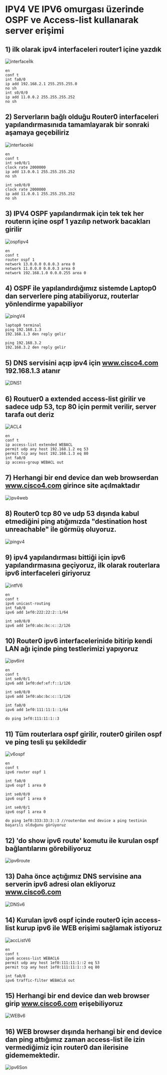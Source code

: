 # IPV4 VE IPV6 omurgası üzerinde OSPF ve Access-list kullanarak server erişimi

## 1) ilk olarak ipv4 interfaceleri router1 içine yazdık
![interfaceİlk](https://github.com/X7pros/ProjeGiris/blob/main/Bitirme%20resimler/1interfaceler.jpg)

```
en 
conf t
int fa0/0 
ip add 192.168.2.1 255.255.255.0  
no sh 
int s0/0/0 
ip add 11.0.0.2 255.255.255.252 
no sh 
```
## 2) Serverların bağlı olduğu Router0 interfaceleri yapılandırmasınıda tamamlayarak bir sonraki aşamaya geçebiliriz
![interfaceiki](https://github.com/X7pros/ProjeGiris/blob/main/Bitirme%20resimler/2interfaceler.jpg)
```
en
conf t
int se0/0/1
clock rate 2000000
ip add 13.0.0.1 255.255.255.252
no sh

int se0/0/0
clock rate 2000000
ip add 11.0.0.1 255.255.255.252
no sh

```
## 3) IPV4 OSPF yapılandırmak için tek tek her routerın içine ospf 1 yazılıp network bacakları girilir
![ospfipv4](https://github.com/X7pros/ProjeGiris/blob/main/Bitirme%20resimler/3ipv4%20ospf%20tamam.jpg)
```
en
conf t
router ospf 1
network 13.0.0.0 0.0.0.3 area 0
network 11.0.0.0 0.0.0.3 area 0
network 192.168.1.0 0.0.0.255 area 0

```
## 4) OSPF ile yapılandırdığımız sistemde Laptop0 dan serverlere ping atabiliyoruz, routerlar yönlendirme yapabiliyor
![pingV4](https://github.com/X7pros/ProjeGiris/blob/main/Bitirme%20resimler/4ipv4%20ospf_pingTestiTamam.jpg)
```
laptop0 terminal
ping 192.168.1.3
192.168.1.3 den reply gelir

ping 192.168.3.2
192.168.3.2 den reply gelir
```
## 5) DNS servisini açıp ipv4 için www.cisco4.com 192.168.1.3 atanır
![DNS1](https://github.com/X7pros/ProjeGiris/blob/main/Bitirme%20resimler/93DNS.jpg)

## 6) Routuer0 a extended access-list girilir ve sadece udp 53, tcp 80 için permit verilir, server tarafa out deriz
![ACL4](https://github.com/X7pros/ProjeGiris/blob/main/Bitirme%20resimler/5ipv4ACLpermit_dns.jpg)
```
en
conf t
ip access-list extended WEBACL
permit udp any host 192.168.1.2 eq 53
permit tcp any host 192.168.1.3 eq 80
int fa0/0
ip access-group WEBACL out
```
## 7) Herhangi bir end device dan web browserdan www.cisco4.com girince site açılmaktadır
![ipv4web](https://github.com/X7pros/ProjeGiris/blob/main/Bitirme%20resimler/6ipv4web_sitesigiris.jpg)

## 8) Router0 tcp 80 ve udp 53 dışında kabul etmediğini ping atığımızda "destination host unreachable" ile görmüş oluyoruz.
![pingv4](https://github.com/X7pros/ProjeGiris/blob/main/Bitirme%20resimler/7Router%20ping%20kabul%20etmiyor%20sadece%20webden%20izin%20veriyor.jpg)
## 9) ipv4 yapılandırması bittiği için ipv6 yapılandırmasına geçiyoruz, ilk olarak routerlara ipv6 interfaceleri giriyoruz
![intfV6](https://github.com/X7pros/ProjeGiris/blob/main/Bitirme%20resimler/8ipv6%20interface.jpg)
```
en
conf t
ipv6 unicast-routing
int fa0/0
ipv6 add 1ef0:222:22:2::1/64

int se0/0/0
ipv6 add 1ef0:abc:bc:c::2/126

```
## 10) Router0 ipv6 interfacelerinide bitirip kendi LAN ağı içinde ping testlerimizi yapıyoruz
![ipv6int](https://github.com/X7pros/ProjeGiris/blob/main/Bitirme%20resimler/9ipv6%20interface%20bitti.jpg)
```
en
conf t
int se0/0/1
ipv6 add 1ef0:def:ef:f::1/126

int se0/0/0
ipv6 add 1ef0:abc:bc:c::1/126

int fa0/0
ipv6 add 1ef0:111:11:1::1/64

do ping 1ef0:111:11:1::3
```
## 11) Tüm routerlara ospf girilir, router0 girilen ospf ve ping tesli şu şekildedir
![v6ospf](https://github.com/X7pros/ProjeGiris/blob/main/Bitirme%20resimler/91ipv6ospf_tamam.jpg)
```
en
conf t
ipv6 router ospf 1

int fa0/0
ipv6 ospf 1 area 0

int se0/0/0
ipv6 ospf 1 area 0

int se0/0/1
ipv6 ospf 1 area 0

do ping 1ef0:333:33:3::3 //routerdan end device a ping testinin başarılı olduğunu görüyoruz
```
## 12) 'do show ipv6 route' komutu ile kurulan ospf bağlantılarını görebiliyoruz
![ipv6route](https://github.com/X7pros/ProjeGiris/blob/main/Bitirme%20resimler/92ipv6doShow%20Route.jpg)

## 13) Daha önce açtığımız DNS servisine ana serverin ipv6 adresi olan ekliyoruz www.cisco6.com 
![DNSv6](https://github.com/X7pros/ProjeGiris/blob/main/Bitirme%20resimler/93DNS.jpg)

## 14) Kurulan ipv6 ospf içinde router0 için access-list kurup ipv6 ile WEB erişimi sağlamak istiyoruz
![accListV6](https://github.com/X7pros/ProjeGiris/blob/main/Bitirme%20resimler/94%20ipv6%20acl%20kodd.jpg)
```
en
conf t
ipv6 access-list WEBACL6
permit udp any host 1ef0:111:11:1::2 eq 53
permit tcp any host 1ef0:111:11:1::3 eq 80

int fa0/0
ipv6 traffic-filter WEBACL6 out
```
## 15) Herhangi bir end device dan web browser girip www.cisco6.com erişebiliyoruz
![WEBv6](https://github.com/X7pros/ProjeGiris/blob/main/Bitirme%20resimler/95ipv6WEBACL.jpg)

## 16) WEB browser dışında herhangi bir end device dan ping attığımız zaman access-list ile izin vermediğimiz için router0 dan ilerisine gidememektedir.
![ipv6Son](https://github.com/X7pros/ProjeGiris/blob/main/Bitirme%20resimler/96ipv6%20Son.jpg)




